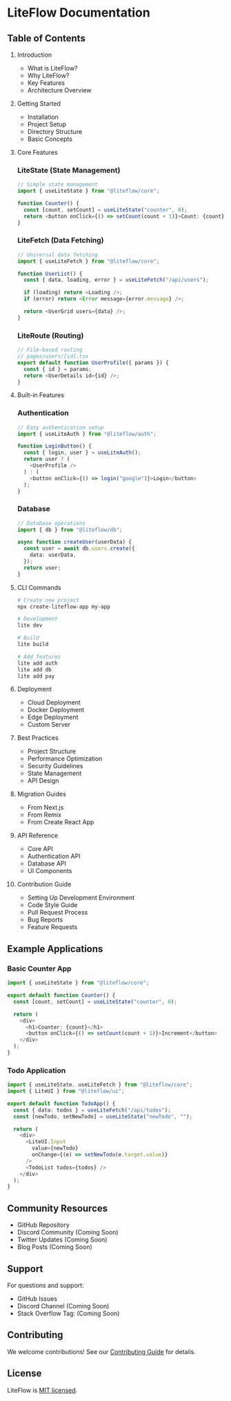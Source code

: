# LiteFlow Documentation

## Table of Contents

1. Introduction

   - What is LiteFlow?
   - Why LiteFlow?
   - Key Features
   - Architecture Overview

2. Getting Started

   - Installation
   - Project Setup
   - Directory Structure
   - Basic Concepts

3. Core Features

   ### LiteState (State Management)

   ```typescript
   // Simple state management
   import { useLiteState } from "@liteflow/core";

   function Counter() {
     const [count, setCount] = useLiteState("counter", 0);
     return <button onClick={() => setCount(count + 1)}>Count: {count}</button>;
   }
   ```

   ### LiteFetch (Data Fetching)

   ```typescript
   // Universal data fetching
   import { useLiteFetch } from "@liteflow/core";

   function UserList() {
     const { data, loading, error } = useLiteFetch("/api/users");

     if (loading) return <Loading />;
     if (error) return <Error message={error.message} />;

     return <UserGrid users={data} />;
   }
   ```

   ### LiteRoute (Routing)

   ```typescript
   // File-based routing
   // pages/users/[id].tsx
   export default function UserProfile({ params }) {
     const { id } = params;
     return <UserDetails id={id} />;
   }
   ```

4. Built-in Features

   ### Authentication

   ```typescript
   // Easy authentication setup
   import { useLiteAuth } from "@liteflow/auth";

   function LoginButton() {
     const { login, user } = useLiteAuth();
     return user ? (
       <UserProfile />
     ) : (
       <button onClick={() => login("google")}>Login</button>
     );
   }
   ```

   ### Database

   ```typescript
   // Database operations
   import { db } from "@liteflow/db";

   async function createUser(userData) {
     const user = await db.users.create({
       data: userData,
     });
     return user;
   }
   ```

5. CLI Commands

   ```bash
   # Create new project
   npx create-liteflow-app my-app

   # Development
   lite dev

   # Build
   lite build

   # Add features
   lite add auth
   lite add db
   lite add pay
   ```

6. Deployment

   - Cloud Deployment
   - Docker Deployment
   - Edge Deployment
   - Custom Server

7. Best Practices

   - Project Structure
   - Performance Optimization
   - Security Guidelines
   - State Management
   - API Design

8. Migration Guides

   - From Next.js
   - From Remix
   - From Create React App

9. API Reference

   - Core API
   - Authentication API
   - Database API
   - UI Components

10. Contribution Guide
    - Setting Up Development Environment
    - Code Style Guide
    - Pull Request Process
    - Bug Reports
    - Feature Requests

## Example Applications

### Basic Counter App

```typescript
import { useLiteState } from "@liteflow/core";

export default function Counter() {
  const [count, setCount] = useLiteState("counter", 0);

  return (
    <div>
      <h1>Counter: {count}</h1>
      <button onClick={() => setCount(count + 1)}>Increment</button>
    </div>
  );
}
```

### Todo Application

```typescript
import { useLiteState, useLiteFetch } from "@liteflow/core";
import { LiteUI } from "@liteflow/ui";

export default function TodoApp() {
  const { data: todos } = useLiteFetch("/api/todos");
  const [newTodo, setNewTodo] = useLiteState("newTodo", "");

  return (
    <div>
      <LiteUI.Input
        value={newTodo}
        onChange={(e) => setNewTodo(e.target.value)}
      />
      <TodoList todos={todos} />
    </div>
  );
}
```

## Community Resources

- GitHub Repository
- Discord Community (Coming Soon)
- Twitter Updates (Coming Soon)
- Blog Posts (Coming Soon)

## Support

For questions and support:

- GitHub Issues
- Discord Channel (Coming Soon)
- Stack Overflow Tag: (Coming Soon)

## Contributing

We welcome contributions! See our [Contributing Guide](CONTRIBUTING.md) for details.

## License

LiteFlow is [MIT licensed](LICENSE).
